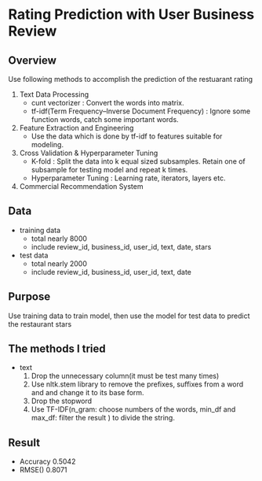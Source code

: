 # Rating Prediction with User Business Review

## Overview
Use following methods to accomplish the prediction of the restuarant rating
1. Text Data Processing
	* cunt vectorizer : Convert the words into matrix.
	* tf-idf(Term Frequency–Inverse Document Frequency) : Ignore some function words, catch some important words.
2. Feature Extraction and Engineering
	* Use the data which is done by tf-idf to features suitable for modeling.
3. Cross Validation & Hyperparameter Tuning
	* K-fold :  Split the data into k equal sized subsamples. Retain one of subsample for testing model and repeat k times.
	* Hyperparameter Tuning : Learning rate, iterators, layers etc.
4. Commercial Recommendation System

## Data
* training data
	* total nearly 8000
	* include review_id, business_id, user_id, text, date, stars
* test data
	* total nearly 2000
	* include review_id, business_id, user_id, text, date

## Purpose
Use training data to train model, then use the model for test data to predict the restaurant stars

## The methods I tried
* text
	1. Drop the unnecessary column(it must be test many times)
	2. Use nltk.stem library to remove the prefixes, suffixes from a word and and change it to its base form.
	3. Drop the stopword 
	4. Use TF-IDF(n_gram: choose numbers of the words, min_df and max_df: filter the result ) to divide the string.
	
	
## Result
* Accuracy 0.5042
* RMSE() 0.8071